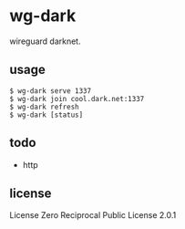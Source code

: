 # wg-dark
wireguard darknet.

## usage
```
$ wg-dark serve 1337
$ wg-dark join cool.dark.net:1337
$ wg-dark refresh
$ wg-dark [status]
```

## todo
+ http

## license
License Zero Reciprocal Public License 2.0.1
